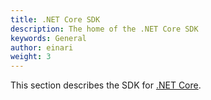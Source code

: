 ```yaml
---
title: .NET Core SDK
description: The home of the .NET Core SDK
keywords: General
author: einari
weight: 3
---
```


This section describes the SDK for [.NET Core](https://www.microsoft.com/net).
